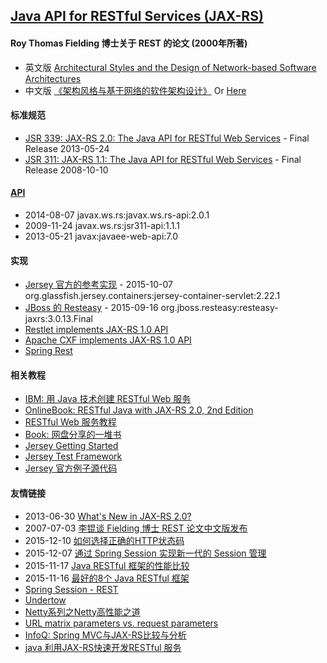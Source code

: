 [Java API for RESTful Services (JAX-RS)](https://jax-rs-spec.java.net)
------------------
#### Roy Thomas Fielding 博士关于 REST 的论文 (2000年所著)
- 英文版 [Architectural Styles and the Design of Network-based Software Architectures](http://www.ics.uci.edu/~fielding/pubs/dissertation/top.htm)
- 中文版 [《架构风格与基于网络的软件架构设计》](http://vdisk.weibo.com/s/1PzxFcB1B4X) Or [Here](https://code.google.com/p/xingry-project/downloads/detail?name=REST_cn.pdf)

#### 标准规范
- [JSR 339: JAX-RS 2.0: The Java API for RESTful Web Services](https://jcp.org/en/jsr/detail?id=339) - Final Release 2013-05-24
- [JSR 311: JAX-RS 1.1: The Java API for RESTful Web Services](https://jcp.org/en/jsr/detail?id=311) - Final Release 2008-10-10

#### [API](http://jax-rs-spec.java.net/nonav/2.0-rev-a/apidocs/index.html)
- 2014-08-07 javax.ws.rs:javax.ws.rs-api:2.0.1
- 2009-11-24 javax.ws.rs:jsr311-api:1.1.1
- 2013-05-21 javax:javaee-web-api:7.0

#### 实现
- [Jersey 官方的参考实现](https://jersey.java.net) - 2015-10-07 org.glassfish.jersey.containers:jersey-container-servlet:2.22.1
- [JBoss 的 Resteasy](http://resteasy.jboss.org) - 2015-09-16 org.jboss.resteasy:resteasy-jaxrs:3.0.13.Final
- [Restlet implements JAX-RS 1.0 API](http://restlet.com/projects/restlet-framework/features)
- [Apache CXF implements JAX-RS 1.0 API](https://cxf.apache.org)
- [Spring Rest](https://spring.io/understanding/REST)

#### 相关教程
- [IBM: 用 Java 技术创建 RESTful Web 服务](https://www.ibm.com/developerworks/cn/web/wa-jaxrs/)
- [OnlineBook: RESTful Java with JAX-RS 2.0, 2nd Edition](https://dennis-xlc.gitbooks.io/restful-java-with-jax-rs-2-0-2rd-edition/content/cn/index.html)
- [RESTful Web 服务教程](http://wiki.jikexueyuan.com/project/restful/)
- [Book: 网盘分享的一堆书](http://pan.baidu.com/s/1mgRjove)
- [Jersey Getting Started](https://jersey.java.net/documentation/latest/getting-started.html)
- [Jersey Test Framework](https://jersey.java.net/documentation/latest/test-framework.html)
- [Jersey 官方例子源代码](https://github.com/jersey/jersey/tree/2.22.1/examples)

#### 友情链接
- 2013-06-30 [What's New in JAX-RS 2.0?](http://www.infoq.com/news/2013/06/Whats-New-in-JAX-RS-2.0)
- 2007-07-03 [李锟谈 Fielding 博士 REST 论文中文版发布](http://www.infoq.com/cn/news/2007/07/dlee-fielding-rest)
- 2015-12-10 [如何选择正确的HTTP状态码](http://www.infoq.com/cn/news/2015/12/how-to-choose-http-status-code)
- 2015-12-07 [通过 Spring Session 实现新一代的 Session 管理](http://www.infoq.com/cn/articles/Next-Generation-Session-Management-with-Spring-Session)
- 2015-11-17 [Java RESTful 框架的性能比较](http://ju.outofmemory.cn/entry/220710)
- 2015-11-16 [最好的8个 Java RESTful 框架](http://ju.outofmemory.cn/entry/220487)
- [Spring Session - REST](http://docs.spring.io/spring-session/docs/current/reference/html5/guides/rest.html)
- [Undertow](http://undertow.io/)
- [Netty系列之Netty高性能之道](http://www.infoq.com/cn/articles/netty-high-performance)
- [URL matrix parameters vs. request parameters](http://stackoverflow.com/questions/2048121/url-matrix-parameters-vs-request-parameters)
- [InfoQ: Spring MVC与JAX-RS比较与分析](http://www.infoq.com/cn/articles/springmvc_jsx-rs)
- [java 利用JAX-RS快速开发RESTful 服务](http://www.cnblogs.com/yjmyzz/p/javaee-jax-rs-tutorial.html)